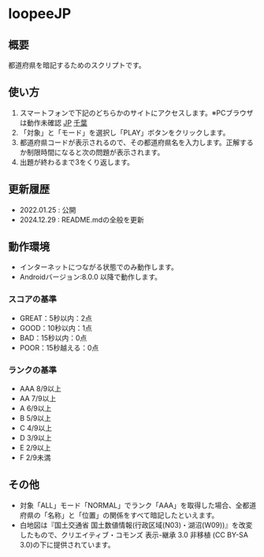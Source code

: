 # loopeeJP

## 概要
都道府県を暗記するためのスクリプトです。

## 使い方
1. スマートフォンで下記のどちらかのサイトにアクセスします。※PCブラウザは動作未確認
[JP](https://masan-k.github.io/loopeeJP/www/jp/)
[千葉](https://masan-k.github.io/loopeeJP/www/jp/)
2. 「対象」と「モード」を選択し「PLAY」ボタンをクリックします。
3. 都道府県コードが表示されるので、その都道府県名を入力します。正解するか制限時間になると次の問題が表示されます。
4. 出題が終わるまで3をくり返します。

## 更新履歴
* 2022.01.25 : 公開
* 2024.12.29 : README.mdの全般を更新

## 動作環境
* インターネットにつながる状態でのみ動作します。
* Androidバージョン:8.0.0 以降で動作します。

### スコアの基準
* GREAT：5秒以内：2点
* GOOD：10秒以内：1点
* BAD：15秒以内：0点
* POOR：15秒越える：0点

### ランクの基準
* AAA  8/9以上
* AA 7/9以上
* A 6/9以上
* B 5/9以上
* C 4/9以上
* D 3/9以上
* E 2/9以上
* F 2/9未満

## その他
* 対象「ALL」モード「NORMAL」でランク「AAA」を取得した場合、全都道府県の「名称」と「位置」の関係をすべて暗記したといえます。
* 白地図は『国土交通省 国土数値情報(行政区域(N03)・湖沼(W09))』を改変したもので、クリエイティブ・コモンズ 表示-継承 3.0 非移植 (CC BY-SA 3.0)の下に提供されています。